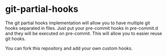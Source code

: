 git-partial-hooks
=================

The git partial hooks implementation will allow you to have multiple git hooks separated in files. Just put your pre-commit hooks in pre-commit.d and they will be executed on pre-commit. This will allow you to easier reuse git hooks.
 
You can fork this repository and add your own custom hooks. 



